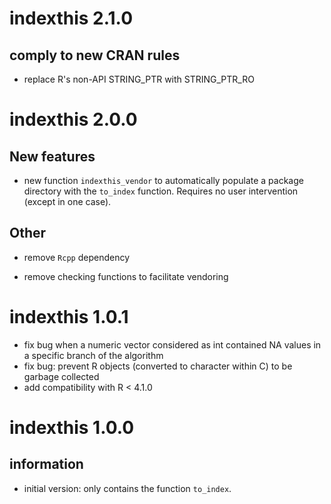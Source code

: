 
# indexthis 2.1.0

## comply to new CRAN rules

- replace R's non-API STRING_PTR with STRING_PTR_RO

# indexthis 2.0.0

## New features

- new function `indexthis_vendor` to automatically populate a package directory with the `to_index` function. Requires no user intervention (except in one case).

## Other

- remove `Rcpp` dependency

- remove checking functions to facilitate vendoring

# indexthis 1.0.1

- fix bug when a numeric vector considered as int contained NA values in a specific branch of the algorithm
- fix bug: prevent R objects (converted to character within C) to be garbage collected
- add compatibility with R < 4.1.0

# indexthis 1.0.0

## information

- initial version: only contains the function `to_index`.

